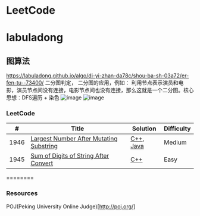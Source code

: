 LeetCode
========

# labuladong
## 图算法
https://labuladong.github.io/algo/di-yi-zhan-da78c/shou-ba-sh-03a72/er-fen-tu--73400/  二分图判定， 二分图的应用，例如： 利用节点表示演员和电影，演员节点间没有连接，电影节点间也没有连接，那么这就是一个二分图。核心思想：DFS遍历 + 染色
![image](https://github.com/wangpengabc/leetcode/assets/22144608/78d6a378-29e2-4661-bff0-633d42d3bbca)
![image](https://github.com/wangpengabc/leetcode/assets/22144608/699d720f-4b35-4af2-b61d-f333eb2beed8)



### LeetCode


| # | Title | Solution | Difficulty |
|---| ----- | -------- | ---------- |
|1946|[Largest Number After Mutating Substring](https://leetcode.com/problems/largest-number-after-mutating-substring/) | [C++](./algorithms/cpp/largestNumberAfterMutatingSubstring/LargestNumberAfterMutatingSubstring.cpp), [Java](./algorithms/java/src/LargestNumberAfterMutatingSubtring/largestNumberAfterMutatingSubstring.java)|Medium|
|1945|[Sum of Digits of String After Convert](https://leetcode.com/problems/sum-of-digits-of-string-after-convert/) | [C++](./algorithms/cpp/leetcode/sumOfDigitsOfStringAfterConvert/SumOfDigitsOfStringAfterConvert.cpp)|Easy|

========
### Resources
POJ(Peking University Online Judge)[http://poj.org/]

